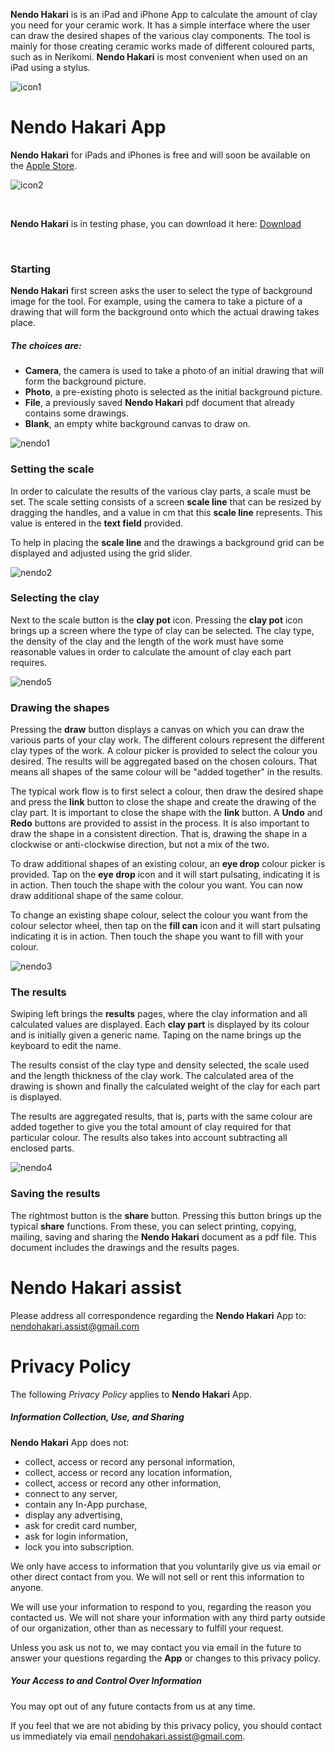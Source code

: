 
**Nendo Hakari** is is an iPad and iPhone App to calculate the amount of clay you need for your ceramic work. It has a simple interface 
where the user can draw the desired shapes of the various clay components. The tool is mainly for those 
creating ceramic works made of different coloured parts, such as in Nerikomi. **Nendo Hakari** is most 
convenient when used on an iPad using a stylus.

![icon1](images/pot-180.png)

# **Nendo Hakari App**


**Nendo Hakari** for iPads and iPhones is free and will soon be available on the [Apple Store]().

![icon2](images/app-store.jpg)

&nbsp;
&nbsp;
&nbsp;

**Nendo Hakari** is in testing phase, you can download it here: [Download](https://testflight.apple.com/join/xr6TowqB) 
           
&nbsp;
&nbsp;
&nbsp;
&nbsp;
&nbsp;

### **Starting**

**Nendo Hakari** first screen asks the user to select the type of background image for the tool. For example, 
using the camera to take a picture of a drawing that will form the background onto which the actual drawing takes place.

##### The choices are: 

- **Camera**, the camera is used to take a photo of an initial drawing that will form the background picture.
- **Photo**, a pre-existing photo is selected as the initial background picture.
- **File**, a previously saved **Nendo Hakari** pdf document that already contains some drawings.
- **Blank**, an empty white background canvas to draw on.

![nendo1](images/ipad3g/ipadv1.png)

### **Setting the scale**

In order to calculate the results of the various clay parts, a scale must be set. 
The scale setting consists of a screen **scale line** that can be resized by dragging the handles, 
and a value in cm that this **scale line** represents. This value is entered in the **text field** provided.

To help in placing the **scale line** and the drawings a background grid can be displayed and adjusted using the grid slider.

![nendo2](images/ipad3g/ipadv2.png)

### **Selecting the clay**

Next to the scale button is the **clay pot** icon. Pressing the **clay pot** icon brings up a screen where the type of clay can be selected. 
The clay type, the density of the clay and the length of the work must have some reasonable values 
in order to calculate the amount of clay each part requires.

![nendo5](images/ipad3g/ipadv5.png)


### **Drawing the shapes**

Pressing the **draw** button displays a canvas on which you can draw the various parts of your clay work.
The different colours represent the different clay types of the work. A colour picker is provided to select the colour you desired.
The results will be aggregated based on the chosen colours. That means all shapes of the same colour 
will be "added together" in the results.

The typical work flow is to first select a colour, then draw the desired shape and press the **link** button 
to close the shape and create the drawing of the clay part. It is important to close the shape with the **link** button.
A **Undo** and **Redo** buttons are provided to assist in the process. It is also important to draw the 
shape in a consistent direction. That is, drawing the shape in a clockwise or anti-clockwise direction, but not a mix of the two.

To draw additional shapes of an existing colour, an **eye drop** colour picker is provided. 
Tap on the **eye drop** icon and it will start pulsating, indicating it is in action. 
Then touch the shape with the colour you want. You can now draw additional shape of the same colour.

To change an existing shape colour, select the colour you want from the colour selector wheel, then 
 tap on the **fill can** icon and it will start pulsating indicating it is in action. 
Then touch the shape you want to fill with your colour. 


![nendo3](images/ipad3g/ipadv3.png)

### **The results**

Swiping left brings the **results** pages, where the clay information and all calculated values are displayed. 
Each **clay part** is displayed by its colour and is initially given a generic name. Taping on the name 
brings up the keyboard to edit the name.  

The results consist of the clay type and density selected, the scale used and the length thickness of the clay work.
The calculated area of the drawing is shown and finally the calculated weight of the clay for each part is displayed.

The results are aggregated results, that is, parts with the same colour are added together to give you 
the total amount of clay required for that particular colour. 
The results also takes into account subtracting all enclosed parts.

![nendo4](images/ipad3g/ipadv4.png)

### **Saving the results**

The rightmost button is the **share** button. Pressing this button brings up the typical **share** functions.
From these, you can select printing, copying, mailing, saving and sharing 
the **Nendo Hakari** document as a pdf file. This document includes the drawings and the results pages.


# Nendo Hakari assist

Please address all correspondence regarding the **Nendo Hakari** App to: <nendohakari.assist@gmail.com>

# Privacy Policy
 
The following *Privacy Policy* applies to **Nendo Hakari** App.
 
##### Information Collection, Use, and Sharing
 
**Nendo Hakari** App does not:
 
 * collect, access or record any personal information,
 * collect, access or record any location information,
 * collect, access or record any other information,
 * connect to any server,
 * contain any In-App purchase,
 * display any advertising,
 * ask for credit card number, 
 * ask for login information,
 * lock you into subscription.
   
 We only have access to information that you voluntarily give us via email 
 or other direct contact from you. We will not sell or rent this information to anyone.
 
 We will use your information to respond to you, regarding the reason you contacted us. 
 We will not share your information with any third party outside of our organization, 
 other than as necessary to fulfill your request.
 
 Unless you ask us not to, we may contact you via email in the future to answer your 
 questions regarding the **App** 
 or changes to this privacy policy.
 
##### Your Access to and Control Over Information 
 
You may opt out of any future contacts from us at any time. 
 
If you feel that we are not abiding by this privacy policy, you should contact us 
immediately via email <nendohakari.assist@gmail.com>.
 